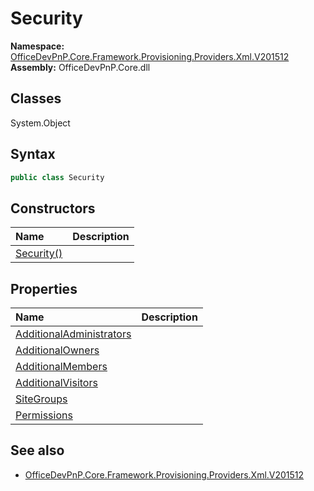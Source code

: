 # Security
  

**Namespace:** [OfficeDevPnP.Core.Framework.Provisioning.Providers.Xml.V201512](OfficeDevPnP.Core.Framework.Provisioning.Providers.Xml.V201512.md)  
**Assembly:** OfficeDevPnP.Core.dll  
## Classes
System.Object  
## Syntax
```C#
public class Security
```
## Constructors
|**Name**|**Description**|
|:-----|:-----|
| [Security()](Securityconstructor1details.md) | 
## Properties
|**Name**|**Description**|
|:-----|:-----|
| [AdditionalAdministrators](Security.AdditionalAdministrators.md) | 
| [AdditionalOwners](Security.AdditionalOwners.md) | 
| [AdditionalMembers](Security.AdditionalMembers.md) | 
| [AdditionalVisitors](Security.AdditionalVisitors.md) | 
| [SiteGroups](Security.SiteGroups.md) | 
| [Permissions](Security.Permissions.md) | 
## See also
- [OfficeDevPnP.Core.Framework.Provisioning.Providers.Xml.V201512](OfficeDevPnP.Core.Framework.Provisioning.Providers.Xml.V201512.md)
